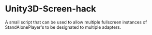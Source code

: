 # Unity3D-Screen-hack
A small script that can be used to allow multiple fullscreen instances of StandAlonePlayer's to be designated to multiple adapters.
